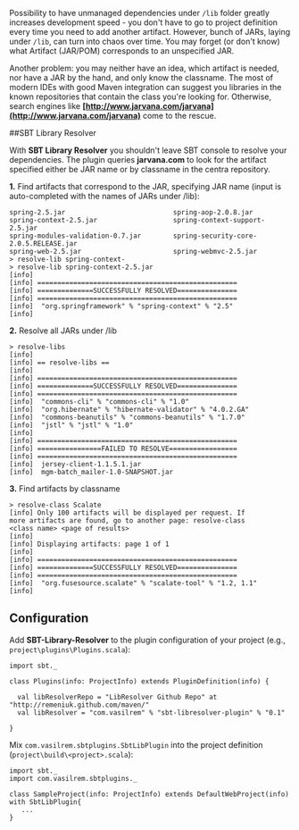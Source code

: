 Possibility to have unmanaged dependencies under `/lib` folder greatly increases development speed - you don't have to go to project definition every time you need to add another artifact. However, bunch of JARs, laying under `/lib`, can turn into chaos over time. You may forget (or don't know) what Artifact (JAR/POM) corresponds to an unspecified JAR.

Another problem: you may neither have an idea, which artifact is needed, nor have a JAR by the hand, and only know the classname. The most of modern IDEs with good Maven integration can suggest you libraries in the known repositories that contain the class you're looking for. Otherwise, search engines like **[http://www.jarvana.com/jarvana](http://www.jarvana.com/jarvana)** come to the rescue.

##SBT Library Resolver

With **SBT Library Resolver** you shouldn't leave SBT console to resolve your dependencies. The plugin queries **jarvana.com** to look for the artifact specified either be JAR name or by classname in the centra repository.

**1.**  Find artifacts that correspond to the JAR, specifying JAR name (input is auto-completed with the names of JARs under /lib):

	spring-2.5.jar                           spring-aop-2.0.8.jar
	spring-context-2.5.jar                   spring-context-support-2.5.jar
	spring-modules-validation-0.7.jar        spring-security-core-2.0.5.RELEASE.jar
	spring-web-2.5.jar                       spring-webmvc-2.5.jar
	> resolve-lib spring-context-
	> resolve-lib spring-context-2.5.jar
	[info]
	[info] ==================================================
	[info] ==============SUCCESSFULLY RESOLVED===============
	[info] ==================================================
	[info]  "org.springframework" % "spring-context" % "2.5"
	[info]
  
**2.** Resolve all JARs under /lib

	> resolve-libs
	[info]
	[info] == resolve-libs ==
	[info]
	[info] ==================================================
	[info] ==============SUCCESSFULLY RESOLVED===============
	[info] ==================================================
	[info]  "commons-cli" % "commons-cli" % "1.0"
	[info]  "org.hibernate" % "hibernate-validator" % "4.0.2.GA"
	[info]  "commons-beanutils" % "commons-beanutils" % "1.7.0"
	[info]  "jstl" % "jstl" % "1.0"
	[info]
	[info] ==================================================
	[info] ================FAILED TO RESOLVE=================
	[info] ==================================================
	[info]  jersey-client-1.1.5.1.jar
	[info]  mgm-batch_mailer-1.0-SNAPSHOT.jar

**3.** Find artifacts by classname

	> resolve-class Scalate
	[info] Only 100 artifacts will be displayed per request. If 
	more artifacts are found, go to another page: resolve-class 
	<class name> <page of results>
	[info]
	[info] Displaying artifacts: page 1 of 1
	[info]
	[info] ==================================================
	[info] ==============SUCCESSFULLY RESOLVED===============
	[info] ==================================================
	[info]  "org.fusesource.scalate" % "scalate-tool" % "1.2, 1.1"
	[info]

## Configuration

Add **SBT-Library-Resolver** to the plugin configuration of your project (e.g., `project\plugins\Plugins.scala`):

	import sbt._

	class Plugins(info: ProjectInfo) extends PluginDefinition(info) {

	  val libResolverRepo = "LibResolver Github Repo" at "http://remeniuk.github.com/maven/"
	  val libResolver = "com.vasilrem" % "sbt-libresolver-plugin" % "0.1"

	}

Mix `com.vasilrem.sbtplugins.SbtLibPlugin` into the project definition (`project\build\<project>.scala`):

	import sbt._
	import com.vasilrem.sbtplugins._

	class SampleProject(info: ProjectInfo) extends DefaultWebProject(info) with SbtLibPlugin{	
	   ...
	}